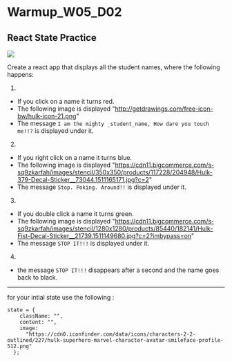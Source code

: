 # Warmup_W05_D02

## React State Practice

![](https://66.media.tumblr.com/70cd59c666abdc6ae0e12a5fcbbfbe96/tumblr_nti3ongAp31uev087o2_400.gif)

Create a react app that displays all the student names, where the following happens:

1)
- If you click on a name it turns red.
- The following image is displayed "http://getdrawings.com/free-icon-bw/hulk-icon-21.png"
- The message `I am the mighty _student_name, How dare you touch me!!?` is displayed under it. 

2)
- If you right click on a name it turns blue. 
- The following image is displayed "https://cdn11.bigcommerce.com/s-sq9zkarfah/images/stencil/350x350/products/117228/204948/Hulk-379-Decal-Sticker__73044.1511165171.jpg?c=2"
- The message `Stop. Poking. Around!!` is displayed under it. 


3)
- If you double click a name it turns green.
- The following image is displayed "https://cdn11.bigcommerce.com/s-sq9zkarfah/images/stencil/1280x1280/products/85440/182141/Hulk-Fist-Decal-Sticker__21739.1511149680.jpg?c=2?imbypass=on"
- The message `STOP IT!!!`  is displayed under it.
   
4)
- the message `STOP IT!!!` disappears after a second and the name goes back to black.

____

for your intial state use the following :
````
state = {
    className: "",
    content: "",
    image:
      "https://cdn0.iconfinder.com/data/icons/characters-2-2-outlined/227/hulk-superhero-marvel-character-avatar-smileface-profile-512.png"
  };

````

